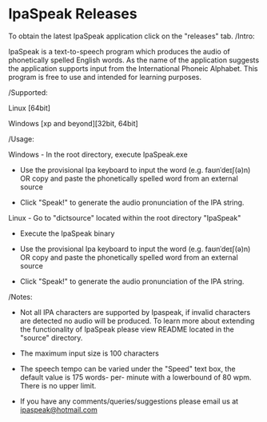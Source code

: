 # IpaSpeak Releases
To obtain the latest IpaSpeak application click on the "releases" tab.
/Intro:

IpaSpeak is a text-to-speech program which produces the audio of phonetically spelled English words. As the name of the application suggests the application supports input from the International Phoneic Alphabet. This program is free to use and intended for learning purposes.

/Supported:

Linux [64bit]

Windows [xp and beyond][32bit, 64bit]

/Usage:

Windows - In the root directory, execute IpaSpeak.exe

- Use the provisional Ipa keyboard to input the word (e.g. faʊnˈdeɪʃ(ə)n) OR copy and paste the phonetically spelled word from an external source

- Click "Speak!" to generate the audio pronunciation of the IPA string.

Linux - Go to "dictsource" located within the root directory "IpaSpeak"

- Execute the IpaSpeak binary

- Use the provisional Ipa keyboard to input the word (e.g. faʊnˈdeɪʃ(ə)n) OR copy and paste the phonetically spelled word from an external source

- Click "Speak!" to generate the audio pronunciation of the IPA string.

/Notes:

- Not all IPA characters are supported by Ipaspeak, if invalid characters are detected no audio will be produced. To learn more about extending the functionality of IpaSpeak please view README located in the "source" directory.

- The maximum input size is 100 characters

- The speech tempo can be varied under the "Speed" text box, the default value is 175 words- per- minute with a lowerbound of 80 wpm. There is no upper limit.

- If you have any comments/queries/suggestions please email us at ipaspeak@hotmail.com
